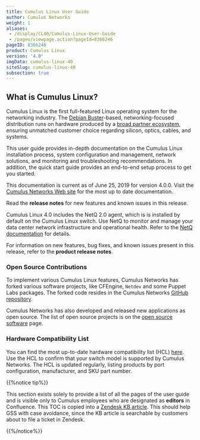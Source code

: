 ```yaml
---
title: Cumulus Linux User Guide
author: Cumulus Networks
weight: 1
aliases:
 - /display/CL40/Cumulus-Linux-User-Guide
 - /pages/viewpage.action?pageId=8366246
pageID: 8366246
product: Cumulus Linux
version: '4.0'
imgData: cumulus-linux-40
siteSlug: cumulus-linux-40
subsection: true
---
```

## <span>What is Cumulus Linux?</span>

Cumulus Linux is the first full-featured Linux operating system for the
networking industry. The [Debian
Buster](https://www.debian.org/releases/buster/)-based,
networking-focused distribution runs on hardware produced by a [broad
partner ecosystem](https://cumulusnetworks.com/hcl/), ensuring unmatched
customer choice regarding silicon, optics, cables, and systems.

This user guide provides in-depth documentation on the Cumulus Linux
installation process, system configuration and management, network
solutions, and monitoring and troubleshooting recommendations. In
addition, the quick start guide provides an end-to-end setup process to
get you started.

This documentation is current as of June 25, 2019 for version 4.0.0.
Visit the [Cumulus Networks Web site](http://docs.cumulusnetworks.com)
for the most up to date documentation.

Read the **release notes** for new features and known issues in this
release.

Cumulus Linux 4.0 includes the NetQ 2.0 agent, which is is installed by
default on the Cumulus Linux switch. Use NetQ to monitor and manage your
data center network infrastructure and operational health. Refer to the
[NetQ documentation](https://docs.cumulusnetworks.com/dashboard.action)
for details.

For information on new features, bug fixes, and known issues present in
this release, refer to the **product release notes**.

### <span>Open Source Contributions</span>

To implement various Cumulus Linux features, Cumulus Networks has forked
various software projects, like CFEngine, `Netdev` and some Puppet Labs
packages. The forked code resides in the Cumulus Networks [GitHub
repository](https://github.com/CumulusNetworks).

Cumulus Networks has also developed and released new applications as
open source. The list of open source projects is on the [open source
software](http://oss.cumulusnetworks.com/) page.

### <span>Hardware Compatibility List</span>

You can find the most up-to-date hardware compatibility list (HCL)
[here](https://cumulusnetworks.com/hcl/). Use the HCL to confirm that
your switch model is supported by Cumulus Networks. The HCL is updated
regularly, listing products by port configuration, manufacturer, and SKU
part number.

{{%notice tip%}}

This section exists solely to provide a list of all the pages of the
user guide and is visible only to Cumulus employees who are designated
as **editors** in Confluence. This TOC is copied into a [Zendesk KB
article](https://support.cumulusnetworks.com/hc/en-us/articles/115015334927).
This should help GSS with case avoidance, since the KB article is
searchable by customers about to file a ticket in Zendesk.

{{%/notice%}}

<article id="html-search-results" class="ht-content" style="display: none;">

</article>

<footer id="ht-footer">

</footer>
